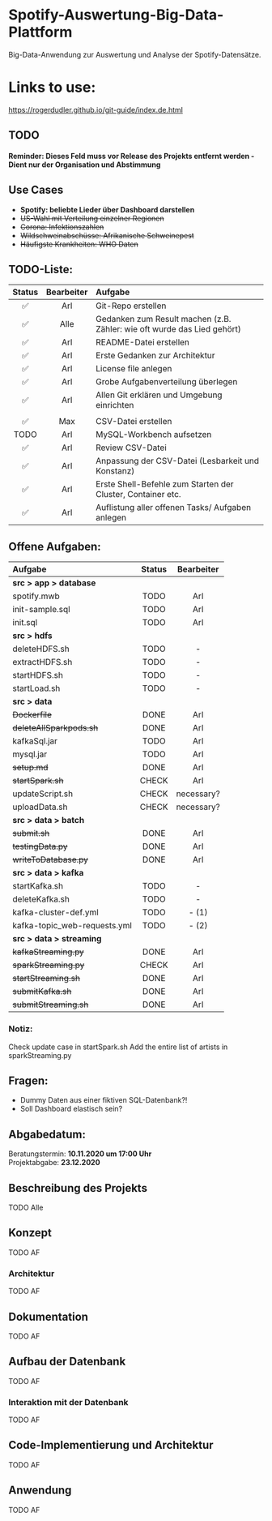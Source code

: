 # Spotify-Auswertung-Big-Data-Plattform

Big-Data-Anwendung zur Auswertung und Analyse der Spotify-Datensätze.

# Links to use:

https://rogerdudler.github.io/git-guide/index.de.html

## TODO

#### Reminder: Dieses Feld muss vor Release des Projekts entfernt werden - Dient nur der Organisation und Abstimmung

## Use Cases

- **Spotify: beliebte Lieder über Dashboard darstellen**
- ~~US-Wahl mit Verteilung einzelner Regionen~~
- ~~Corona: Infektionszahlen~~
- ~~Wildschweinabschüsse: Afrikanische Schweinepest~~
- ~~Häufigste Krankheiten: WHO Daten~~

## TODO-Liste:

|       Status       | Bearbeiter | Aufgabe                                                                 |
| :----------------: | :--------: | :---------------------------------------------------------------------- |
| :white_check_mark: | Arl        | Git-Repo erstellen                                                      |
| :white_check_mark: | Alle       | Gedanken zum Result machen (z.B. Zähler: wie oft wurde das Lied gehört) |
| :white_check_mark: | Arl        | README-Datei erstellen                                                  |
| :white_check_mark: | Arl        | Erste Gedanken zur Architektur                                          |
| :white_check_mark: | Arl        | License file anlegen                                                    |
| :white_check_mark: | Arl        | Grobe Aufgabenverteilung überlegen                                      |
| :white_check_mark: | Arl        | Allen Git erklären und Umgebung einrichten                              |
|                    |            |                                                                         |
| :white_check_mark: | Max        | CSV-Datei erstellen                                                     |
| TODO               | Arl        | MySQL-Workbench aufsetzen                                               |
| :white_check_mark: | Arl        | Review CSV-Datei                                                        |
| :white_check_mark: | Arl        | Anpassung der CSV-Datei (Lesbarkeit und Konstanz)                       |
| :white_check_mark: | Arl        | Erste Shell-Befehle zum Starten der Cluster, Container etc.             |
| :white_check_mark: | Arl        | Auflistung aller offenen Tasks/ Aufgaben anlegen                        |


## Offene Aufgaben:

| Aufgabe                      | Status | Bearbeiter |
| :--------------------------- | :----: | :--------: |
| **src > app > database**     |        |            |
| spotify.mwb                  | TODO   | Arl        |
| init-sample.sql              | TODO   | Arl        |
| init.sql                     | TODO   | Arl        |
| **src > hdfs**               |        |            |
| deleteHDFS.sh                | TODO   | -          |
| extractHDFS.sh               | TODO   | -          |
| startHDFS.sh                 | TODO   | -          |
| startLoad.sh                 | TODO   | -          |
| **src > data**               |        |            |
| ~~Dockerfile~~               | DONE   | Arl        |
| ~~deleteAllSparkpods.sh~~    | DONE   | Arl        |
| kafkaSql.jar                 | TODO   | Arl        |
| mysql.jar                    | TODO   | Arl        |
| ~~setup.md~~                 | DONE   | Arl        |
| ~~startSpark.sh~~            | CHECK  | Arl        |
| updateScript.sh              | CHECK  | necessary? |
| uploadData.sh                | CHECK  | necessary? |
| **src > data > batch**       |        |            |
| ~~submit.sh~~                | DONE   | Arl        |
| ~~testingData.py~~           | DONE   | Arl        |
| ~~writeToDatabase.py~~       | DONE   | Arl        |
| **src > data > kafka**       |        |            |
| startKafka.sh                | TODO   | -          |
| deleteKafka.sh               | TODO   | -          |
| kafka-cluster-def.yml        | TODO   | - (1)      |
| kafka-topic_web-requests.yml | TODO   | - (2)      |
| **src > data > streaming**   |        |            |
| ~~kafkaStreaming.py~~        | DONE   | Arl        |
| ~~sparkStreaming.py~~        | CHECK  | Arl        |
| ~~startStreaming.sh~~        | DONE   | Arl        |
| ~~submitKafka.sh~~           | DONE   | Arl        |
| ~~submitStreaming.sh~~       | DONE   | Arl        |

### Notiz:
Check update case in startSpark.sh
Add the entire list of artists in sparkStreaming.py

## Fragen:

- Dummy Daten aus einer fiktiven SQL-Datenbank?!
- Soll Dashboard elastisch sein?

## Abgabedatum:

Beratungstermin: **10.11.2020 um 17:00 Uhr** <br/>
Projektabgabe: **23.12.2020**

## Beschreibung des Projekts

TODO Alle

## Konzept

TODO AF

### Architektur

TODO AF

## Dokumentation

TODO AF

## Aufbau der Datenbank

TODO AF

### Interaktion mit der Datenbank

TODO AF

## Code-Implementierung und Architektur

TODO AF

## Anwendung

TODO AF
